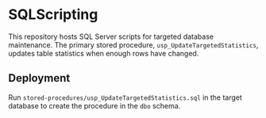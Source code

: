 # SQLScripting

This repository hosts SQL Server scripts for targeted database maintenance. The primary stored procedure, `usp_UpdateTargetedStatistics`, updates table statistics when enough rows have changed.

## Deployment

Run `stored-procedures/usp_UpdateTargetedStatistics.sql` in the target database to create the procedure in the `dbo` schema.
